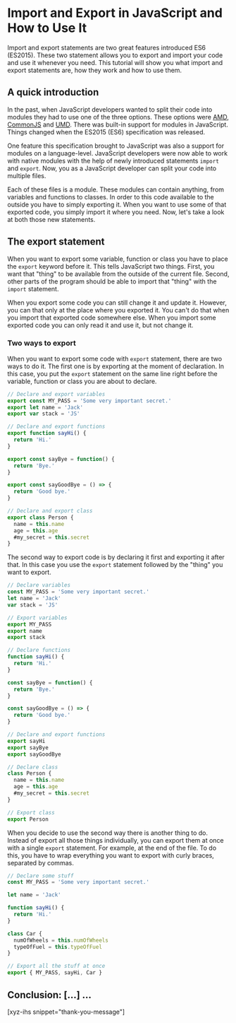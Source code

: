 # Import and Export in JavaScript and How to Use It

Import and export statements are two great features introduced ES6 (ES2015). These two statement allows you to export and import your code and use it whenever you need. This tutorial will show you what import and export statements are, how they work and how to use them.<!--more-->
<!--
Table of Contents:
-->

## A quick introduction

In the past, when JavaScript developers wanted to split their code into modules they had to use one of the three options. These options were [AMD], [CommonJS] and [UMD]. There was built-in support for modules in JavaScript. Things changed when the ES2015 (ES6) specification was released.

One feature this specification brought to JavaScript was also a support for modules on a language-level. JavaScript developers were now able to work with native modules with the help of newly introduced statements `import` and `export`. Now, you as a JavaScript developer can split your code into multiple files.

Each of these files is a module. These modules can contain anything, from variables and functions to classes. In order to this code available to the outside you have to simply exporting it. When you want to use some of that exported code, you simply import it where you need. Now, let's take a look at both those new statements.

## The export statement

When you want to export some variable, function or class you have to place the `export` keyword before it. This tells JavaScript two things. First, you want that "thing" to be available from the outside of the current file. Second, other parts of the program should be able to import that "thing" with the `import` statement.

When you export some code you can still change it and update it. However, you can that only at the place where you exported it. You can't do that when you import that exported code somewhere else. When you import some exported code you can only read it and use it, but not change it.

### Two ways to export

When you want to export some code with `export` statement, there are two ways to do it. The first one is by exporting at the moment of declaration. In this case, you put the `export` statement on the same line right before the variable, function or class you are about to declare.

```JavaScript
// Declare and export variables
export const MY_PASS = 'Some very important secret.'
export let name = 'Jack'
export var stack = 'JS'

// Declare and export functions
export function sayHi() {
  return 'Hi.'
}

export const sayBye = function() {
  return 'Bye.'
}

export const sayGoodBye = () => {
  return 'Good bye.'
}

// Declare and export class
export class Person {
  name = this.name
  age = this.age
  #my_secret = this.secret
}
```

The second way to export code is by declaring it first and exporting it after that. In this case you use the `export` statement followed by the "thing" you want to export.

```JavaScript
// Declare variables
const MY_PASS = 'Some very important secret.'
let name = 'Jack'
var stack = 'JS'

// Export variables
export MY_PASS
export name
export stack

// Declare functions
function sayHi() {
  return 'Hi.'
}

const sayBye = function() {
  return 'Bye.'
}

const sayGoodBye = () => {
  return 'Good bye.'
}

// Declare and export functions
export sayHi
export sayBye
export sayGoodBye

// Declare class
class Person {
  name = this.name
  age = this.age
  #my_secret = this.secret
}

// Export class
export Person
```

When you decide to use the second way there is another thing to do. Instead of export all those things individually, you can export them at once with a single `export` statement. For example, at the end of the file. To do this, you have to wrap everything you want to export with curly braces, separated by commas.

```JavaScript
// Declare some stuff
const MY_PASS = 'Some very important secret.'

let name = 'Jack'

function sayHi() {
  return 'Hi.'
}

class Car {
  numOfWheels = this.numOfWheels
  typeOfFuel = this.typeOfFuel
}

// Export all the stuff at once
export { MY_PASS, sayHi, Car }
```

## Conclusion: [...] ...

[xyz-ihs snippet="thank-you-message"]

<!-- ### Links -->
[AMD]: https://en.wikipedia.org/wiki/Asynchronous_module_definition
[CommonJS]: http://wiki.commonjs.org/wiki/Modules/1.1
[UMD]: https://github.com/umdjs/umd

<!--
### Meta:
-
-->

<!--
### Keywords:
-
-->

<!--
### Resources:
- https://www.taniarascia.com/javascript-modules-import-export/
- https://developer.mozilla.org/en-US/docs/Web/JavaScript/Reference/Statements/import
- https://developer.mozilla.org/en-US/docs/Web/JavaScript/Reference/Statements/export
-->
